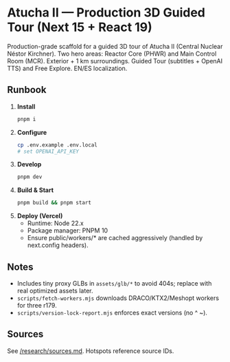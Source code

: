 # Atucha II — Production 3D Guided Tour (Next 15 + React 19)

Production-grade scaffold for a guided 3D tour of Atucha II (Central Nuclear Néstor Kirchner). Two hero areas: Reactor Core (PHWR) and Main Control Room (MCR). Exterior + 1 km surroundings. Guided Tour (subtitles + OpenAI TTS) and Free Explore. EN/ES localization.

## Runbook
1. **Install**
   ```bash
   pnpm i
   ```
2. **Configure**
   ```bash
   cp .env.example .env.local
   # set OPENAI_API_KEY
   ```
3. **Develop**
   ```bash
   pnpm dev
   ```
4. **Build & Start**
   ```bash
   pnpm build && pnpm start
   ```
5. **Deploy (Vercel)**
   - Runtime: Node 22.x
   - Package manager: PNPM 10
   - Ensure public/workers/* are cached aggressively (handled by next.config headers).

## Notes
- Includes tiny proxy GLBs in `assets/glb/*` to avoid 404s; replace with real optimized assets later.
- `scripts/fetch-workers.mjs` downloads DRACO/KTX2/Meshopt workers for three r179.
- `scripts/version-lock-report.mjs` enforces exact versions (no ^ ~).

## Sources
See [/research/sources.md](./research/sources.md). Hotspots reference source IDs.
